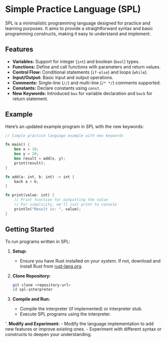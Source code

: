 # Simple Practice Language (SPL)

SPL is a minimalistic programming language designed for practice and learning purposes. It aims to provide a straightforward syntax and basic programming constructs, making it easy to understand and implement.

## Features

- **Variables:** Support for integer (`int`) and boolean (`bool`) types.
- **Functions:** Define and call functions with parameters and return values.
- **Control Flow:** Conditional statements (`if-else`) and loops (`while`).
- **Input/Output:** Basic input and output operations.
- **Comments:** Single-line (`//`) and multi-line (`/* */`) comments supported.
- **Constants:** Declare constants using `const`.
- **New Keywords:** Introduced `box` for variable declaration and `back` for return statement.

## Example

Here’s an updated example program in SPL with the new keywords:

```rust
// Simple practice language example with new keywords

fn main() {
    box x = 10;
    box y = 20;
    box result = add(x, y);
    print(result);
}

fn add(a: int, b: int) -> int {
    back a + b;
}

fn print(value: int) {
    // Print function for outputting the value
    // For simplicity, we'll just print to console
    println("Result is: ", value);
}
```

## Getting Started

To run programs written in SPL:

1. **Setup:**
   - Ensure you have Rust installed on your system. If not, download and install Rust from [rust-lang.org](https://www.rust-lang.org/).

2. **Clone Repository:**
   ```bash
   git clone <repository-url>
   cd spl-interpreter
   ```

3. **Compile and Run:**
    - Compile the interpreter (if implemented) or interpreter stub.
    - Execute SPL programs using the interpreter.
  
'. **Modify and Experiment:**
    - Modify the language implementation to add new features or improve existing ones.
    - Experiment with different syntax or constructs to deepen your understanding.
